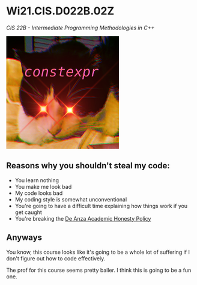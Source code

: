 # Wi21.CIS.D022B.02Z

*CIS 22B - Intermediate Programming Methodologies in C++*

<img src="misc/icon0_500px.png" width="300px"/>

## Reasons why you shouldn't steal my code:

- You learn nothing
- You make me look bad
- My code looks bad
- My coding style is somewhat unconventional
- You're going to have a difficult time explaining how things work if you get caught
- You're breaking the [De Anza Academic Honesty Policy](ACADEMIC_HONESTY.md)

## Anyways

You know, this course looks like it's going to be a whole lot of suffering if I
don't figure out how to code effectively.

The prof for this course seems pretty baller.
I think this is going to be a fun one.

